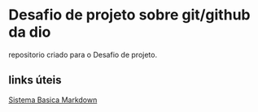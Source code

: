 # Desafio de projeto sobre git/github da dio
repositorio criado para o Desafio de projeto.

## links úteis 
[Sistema Basica Markdown](https://www.markdownguide.org/basic-syntax/)
